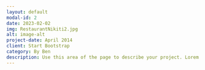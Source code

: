 ```yaml
---
layout: default
modal-id: 2
date: 2023-02-02
img: RestaurantNikiti2.jpg
alt: image-alt
project-date: April 2014
client: Start Bootstrap
category: By Ben 
description: Use this area of the page to describe your project. Lorem ipsum dolor sit amet, consectetur adipisicing elit. Mollitia neque assumenda ipsam nihil, molestias magnam, recusandae quos quis inventore quisquam velit asperiores, vitae? Reprehenderit soluta, eos quod consequuntur itaque. Nam.
---
```

